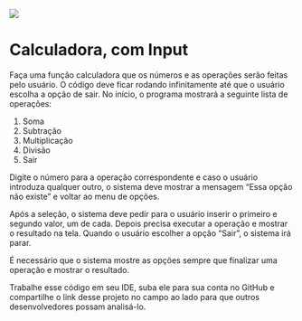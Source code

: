 ![](https://s3.amazonaws.com/joy-class/production/instances/9f0d4f4265224558b55ff9318dca95b41662057494606.png)

# Calculadora, com Input

Faça uma função calculadora que os números e as operações serão feitas pelo usuário. O código deve ficar rodando infinitamente até que o usuário escolha a opção de sair. No início, o programa mostrará a seguinte lista de operações:

1. Soma
2. Subtração
3. Multiplicação
4. Divisão
0. Sair

Digite o número para a operação correspondente e caso o usuário introduza qualquer outro, o sistema deve mostrar a mensagem “Essa opção não existe” e voltar ao menu de opções.

Após a seleção, o sistema deve pedir para o usuário inserir o primeiro e segundo valor, um de cada. Depois precisa executar a operação e mostrar o resultado na tela. Quando o usuário escolher a opção “Sair”, o sistema irá parar.

É necessário que o sistema mostre as opções sempre que finalizar uma operação e mostrar o resultado. 

Trabalhe esse código em seu IDE, suba ele para sua conta no GitHub e compartilhe o link desse projeto no campo ao lado para que outros desenvolvedores possam analisá-lo.
